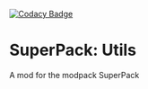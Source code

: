 [![Codacy Badge](https://app.codacy.com/project/badge/Grade/2b3d588d6a804220a8d541d2802d364c)](https://www.codacy.com/gh/PufferTeam/SuperPackUtils/dashboard?utm_source=github.com&amp;utm_medium=referral&amp;utm_content=PufferTeam/SuperPackUtils&amp;utm_campaign=Badge_Grade)
# SuperPack: Utils
A mod for the modpack SuperPack
